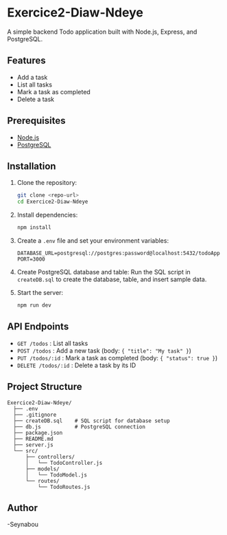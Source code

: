 # Exercice2-Diaw-Ndeye

A simple backend Todo application built with Node.js, Express, and PostgreSQL.

## Features

- Add a task
- List all tasks
- Mark a task as completed
- Delete a task

## Prerequisites

- [Node.js](https://nodejs.org/)
- [PostgreSQL](https://www.postgresql.org/)

## Installation

1. Clone the repository:

   ```sh
   git clone <repo-url>
   cd Exercice2-Diaw-Ndeye
   ```

2. Install dependencies:

   ```sh
   npm install
   ```

3. Create a `.env` file and set your environment variables:
   ```
   DATABASE_URL=postgresql://postgres:password@localhost:5432/todoApp
   PORT=3000
   ```

4. Create PostgreSQL database and table:
   Run the SQL script in `createDB.sql` to create the database, table, and insert sample data.


5. Start the server:
   ```sh
   npm run dev
   ```

## API Endpoints

- `GET /todos` : List all tasks
- `POST /todos` : Add a new task (body: `{ "title": "My task" }`)
- `PUT /todos/:id` : Mark a task as completed (body: `{ "status": true }`)
- `DELETE /todos/:id` : Delete a task by its ID

## Project Structure

```
Exercice2-Diaw-Ndeye/
  ├── .env
  ├── .gitignore
  ├── createDB.sql    # SQL script for database setup
  ├── db.js           # PostgreSQL connection
  ├── package.json
  ├── README.md
  ├── server.js
  └── src/
      ├── controllers/
      │   └── TodoController.js
      ├── models/
      │   └── TodoModel.js
      └── routes/
          └── TodoRoutes.js
```

## Author

-Seynabou 

